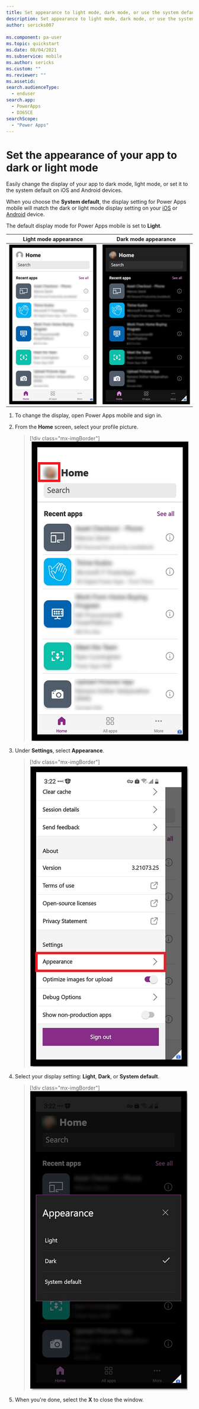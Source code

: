 ```yaml
---
title: Set appearance to light mode, dark mode, or use the system default| Microsoft Docs
description: Set appearance to light mode, dark mode, or use the system default for Power Apps mobile.
author: sericks007

ms.component: pa-user
ms.topic: quickstart
ms.date: 08/04/2021
ms.subservice: mobile
ms.author: sericks
ms.custom: ""
ms.reviewer: ""
ms.assetid: 
search.audienceType: 
  - enduser
search.app: 
  - PowerApps
  - D365CE
searchScope:
  - "Power Apps"
---
```


# Set the appearance of your app to dark or light mode

Easily change the display of your app to dark mode, light mode, or set it to the system default on iOS and Android devices. 

When you choose the **System default**, the display setting for Power Apps mobile will match the dark or light mode display setting on your [iOS](https://support.apple.com/HT210332) or [Android](https://support.google.com/accessibility/android/answer/6151800?hl=en) device.

The default display mode for Power Apps mobile is set to **Light**.


| **Light mode appearance**  | **Dark mode appearance** |
| --- | --- |
| ![Power Apps mobile in light mode](media/light-mode.png "Profile picture")  | ![Power Apps mobile in dark mode](media/dark-mode.png "Dark mode") |


1. To change the display, open Power Apps mobile and sign in.
2. From the **Home** screen, select your profile picture.

   > [!div class="mx-imgBorder"]
   > ![Select your profile picture](media/dark-mode-1.png "Profile picture") 

3. Under **Settings**, select **Appearance**.

   > [!div class="mx-imgBorder"]
   > ![Select the Appearance setting](media/dark-mode-2.png "Select the Appearance setting") 
   
4. Select your display setting: **Light**, **Dark**, or **System default**.
  
   > [!div class="mx-imgBorder"]
   > ![Select a display settting](media/dark-mode-3.png "Select your display setting") 

5. When you're done, select the **X** to close the window. 
